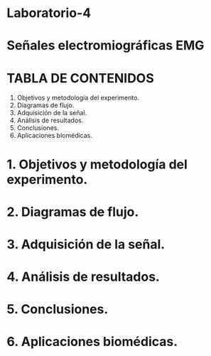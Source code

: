 # Laboratorio-4
# Señales electromiográficas EMG
# TABLA DE CONTENIDOS
1. Objetivos y metodología del experimento.
2. Diagramas de flujo.
3. Adquisición de la señal.
4. Análisis de resultados.
5. Conclusiones.
6. Aplicaciones biomédicas.

# 1.  Objetivos y metodología del experimento.
# 2. Diagramas de flujo.
# 3. Adquisición de la señal.
# 4. Análisis de resultados.
# 5. Conclusiones.
# 6. Aplicaciones biomédicas.
